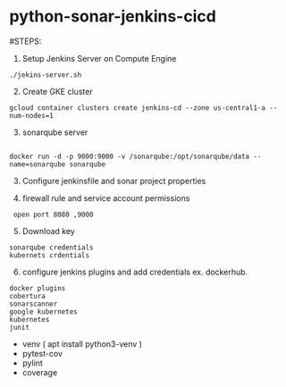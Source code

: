 # python-sonar-jenkins-cicd


#STEPS:

1) Setup Jenkins Server on Compute Engine

```
./jekins-server.sh
```

2) Create GKE cluster

```
gcloud container clusters create jenkins-cd --zone us-central1-a --num-nodes=1
```
3) sonarqube server 
```

docker run -d -p 9000:9000 -v /sonarqube:/opt/sonarqube/data --name=sonarqube sonarqube 
```
3) Configure jenkinsfile and sonar project properties 

4) firewall rule and service account permissions

``` 
 open port 8080 ,9000 
```
  
5) Download key

```
sonarqube credentials
kubernets crdentials

```

6) configure jenkins plugins and add credentials ex. dockerhub.
```
docker plugins
cobertura
sonarscanner
google kubernetes
kubernetes
junit
```


- venv  ( apt install python3-venv )
- pytest-cov
- pylint
- coverage 











